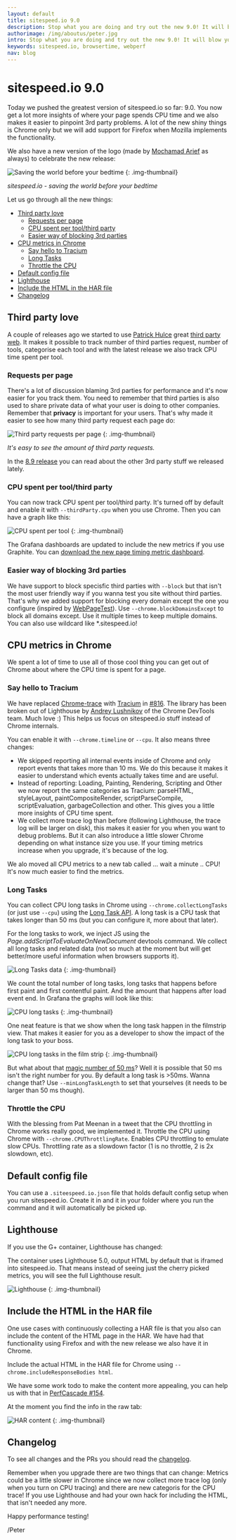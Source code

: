 ```yaml
---
layout: default
title: sitespeed.io 9.0
description: Stop what you are doing and try out the new 9.0! It will blow your mind :) You  get a lot of more insights of where your page spends the CPU time and we also makes it easier to pinpoint 3rd party problems.
authorimage: /img/aboutus/peter.jpg
intro: Stop what you are doing and try out the new 9.0! It will blow your mind :) You  get a lot of more insights of where your page spends the CPU time and we also makes it easier to pinpoint 3rd party problems.
keywords: sitespeed.io, browsertime, webperf
nav: blog
---
```


# sitespeed.io 9.0

Today we pushed the greatest version of sitespeed.io so far: 9.0. You now get a lot more insights of where your page spends CPU time and we also makes it easier to pinpoint 3rd party problems. A lot of the new shiny things is Chrome only but we will add support for Firefox when Mozilla implements the functionality.

We also have a new version of the logo (made by [Mochamad Arief](https://twitter.com/mochawalk) as always) to celebrate the new release:


![Saving the world before your bedtime]({{site.baseurl}}/img/save-the-world.png)
{: .img-thumbnail}
<p class="image-info">
 <em class="small center">sitespeed.io - saving the world before your bedtime</em>
</p>

Let us go through all the new things:

- [Third party love](#third-party-love)
  - [Requests per page](#requests-per-page)
  - [CPU spent per tool/third party](#cpu-spent-per-toolthird-party)
  - [Easier way of blocking 3rd parties](#easier-way-of-blocking-3rd-parties)
- [CPU metrics in Chrome](#cpu-metrics-in-chrome)
  - [Say hello to Tracium](#say-hello-to-tracium)
  - [Long Tasks](#long-tasks)
  - [Throttle the CPU](#throttle-the-cpu)
- [Default config file](#default-config-file)
- [Lighthouse](#lighthouse)
- [Include the HTML in the HAR file](#include-the-html-in-the-har-file)
- [Changelog](#changlog)

## Third party love

A couple of releases ago we started to use [Patrick Hulce](https://github.com/patrickhulce) great [third party web](https://github.com/patrickhulce/third-party-web). It makes it possible to track number of third parties request, number of tools, categorise each tool and with the latest release we also track CPU time spent per tool. 

### Requests per page
There's a lot of discussion blaming 3rd parties for performance and it's now easier for you track them. You need to remember that third parties is also used to share private data of what your user is doing to other companies. Remember that **privacy** is important for your users. That's why made it easier to see how many third party request each page do:

![Third party requests per page]({{site.baseurl}}/img/thirdpartyrequests-pages.png)
{: .img-thumbnail}
<p class="image-info">
 <em class="small center">It's easy to see the amount of third party requests.</em>
</p>

In the [8.9 release](/sitespeed.io-8.9/) you can read about the other 3rd party stuff we released lately.

### CPU spent per tool/third party
You can now track CPU spent per tool/third party. It's turned off by default and enable it with `--thirdParty.cpu` when you use Chrome. Then you can have a graph like this:

![CPU spent per tool]({{site.baseurl}}/img/cpu-per-tool.png)
{: .img-thumbnail}

The Grafana dashboards are updated to include the new metrics if you use Graphite. You can [download the new page timing metric dashboard](https://github.com/sitespeedio/grafana-bootstrap-docker/blob/master/dashboards/graphite/PageTimingMetrics.json).

### Easier way of blocking 3rd parties

We have support to block specisfic third parties with `--block` but that isn't the most user friendly way if you wanna test you site without third parties. That's why we added support for blocking every domain except the one you configure (inspired by [WebPageTest](https://www.webpagetest.org)). 
Use `--chrome.blockDomainsExcept` to block all domains except. Use it multiple times to keep multiple domains. You can also use wildcard like *.sitespeed.io!

## CPU metrics in Chrome

We spent a lot of time to use all of those cool thing you can get out of Chrome about where the CPU time is spent for a page.

### Say hello to Tracium
We have replaced [Chrome-trace](https://github.com/sitespeedio/chrome-trace) with [Tracium](https://github.com/aslushnikov/tracium) in [#816](https://github.com/sitespeedio/browsertime/pull/816/). The library has been broken out of Lighthouse by [Andrey Lushnikov](https://twitter.com/aslushnikov) of the Chrome DevTools team. Much love :) This helps us focus on sitespeed.io stuff instead of Chrome internals.

You can enable it with `--chrome.timeline` or `--cpu`. It also means three changes:
  * We skipped reporting all internal events inside of Chrome and only report events that takes more than 10 ms. We do this because it makes it easier to understand which events actually takes time and are useful.
  * Instead of reporting: Loading, Painting, Rendering, Scripting and Other we now report the same categories as Tracium: parseHTML, styleLayout, paintCompositeRender, scriptParseCompile,  scriptEvaluation, garbageCollection and other. This gives you a little more insights of CPU time spent.
  * We collect more trace log than before (following Lighthouse, the trace log will be larger on disk), this makes it easier for you when you want to debug problems. But it can also introduce a little slower Chrome depending on what instance size you use. If your timing metrics increase when you upgrade, it's because of the log.

We alo moved all CPU metrics to a new tab called ... wait a minute .. CPU! It's now much easier to find the metrics.

### Long Tasks

You can collect CPU long tasks in Chrome using `--chrome.collectLongTasks` (or just use `--cpu`) using the [Long Task API](https://developer.mozilla.org/en-US/docs/Web/API/Long_Tasks_API). A long task is a CPU task that takes longer than 50 ms (but you can configure it, more about that later).
 
For the long tasks to work, we inject JS using the *Page.addScriptToEvaluateOnNewDocument* devtools command. We collect all long tasks and related data (not so much at the moment but will get better/more useful information when browsers supports it).
 
![Long Tasks data]({{site.baseurl}}/img/long-tasks-html.png)
{: .img-thumbnail}

 
We count the total number of long tasks, long tasks that happens before first paint and first contentful paint. And the amount that happens after load event end. In Grafana the graphs will look like this:

![CPU long tasks]({{site.baseurl}}/img/cpu-longtasks-grafana.png)
{: .img-thumbnail}

One neat feature is that we show when the long task happen in the filmstrip view. That makes it easier for you as a developer to show the impact of the long task to your boss.

![CPU long tasks in the film strip]({{site.baseurl}}/img/filmstrip-cpu.png)
{: .img-thumbnail}


But what about that [magic number of 50 ms](https://calendar.perfplanet.com/2018/magic-numbers/)? Well it is possible that 50 ms isn't the right number for you.  By default a long task is >50ms. Wanna change that? Use `--minLongTaskLength` to set that yourselves (it needs to be larger than 50 ms though).

### Throttle the CPU

With the blessing from Pat Meenan in a tweet that the CPU throttling in Chrome works really good, we implemented it. Throttle the CPU using Chrome with `--chrome.CPUThrottlingRate`. Enables CPU throttling to emulate slow CPUs. Throttling rate as a slowdown factor (1 is no throttle, 2 is 2x slowdown, etc).

## Default config file
You can use a `.siteespeed.io.json` file that holds default config setup when you run sitespeed.io. Create it in and it in your folder where you run the command and it will automatically be picked up.


## Lighthouse

If you use the G+ container, Lighthouse has changed: 

The container uses Lighthouse 5.0, output HTML by default that is iframed into sitespeed.io. That means instead of seeing just the cherry picked metrics, you will see the full Lighthouse result.

![Lighthouse]({{site.baseurl}}/img/lighthouse-frame.png)
{: .img-thumbnail}

## Include the HTML in the HAR file
One use cases with continuously collecting a HAR file is that you also can include the content of the HTML page in the HAR. We have had that functionality using Firefox and with the new release we also have it in Chrome.

Include the actual HTML in the HAR file for Chrome using `--chrome.includeResponseBodies html`.

We have some work todo to make the content more appealing, you can help us with that in [PerfCascade #154](https://github.com/micmro/PerfCascade/issues/154).

At the moment you find the info in the raw tab:

![HAR content]({{site.baseurl}}/img/har-html-content.png)
{: .img-thumbnail}


## Changelog
To see all changes and the PRs you should read the [changelog](https://github.com/sitespeedio/sitespeed.io/blob/master/CHANGELOG.md). 

Remember when you upgrade there are two things that can change: Metrics could be a little slower in Chrome since we now collect more trace log (only when you turn on CPU tracing) and there are new categoris for the CPU trace! If you use Lighthouse and had your own hack for including the HTML, that isn't needed any more.

Happy performance testing!

/Peter
